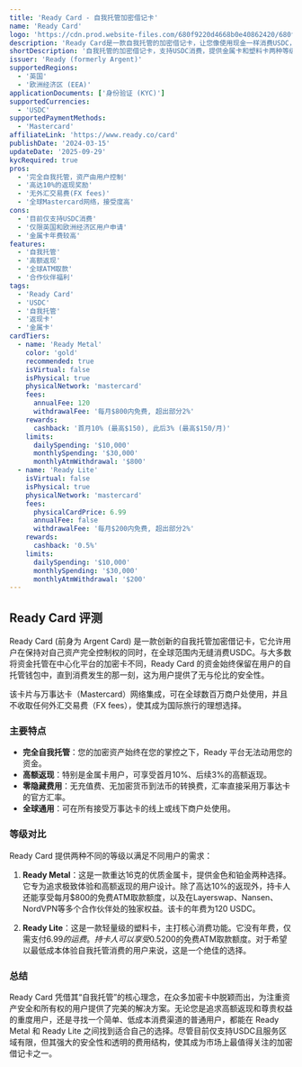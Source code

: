 ```yaml
---
title: 'Ready Card - 自我托管加密借记卡'
name: 'Ready Card'
logo: 'https://cdn.prod.website-files.com/680f9220d4668b0e40862420/680f9220d4668b0e408624f8_favicon.png'
description: 'Ready Card是一款自我托管的加密借记卡，让您像使用现金一样消费USDC，同时享受高达10%的返现，并完全掌控您的资产。提供高级金属卡和轻量塑料卡两种选择。'
shortDescription: '自我托管的加密借记卡，支持USDC消费，提供金属卡和塑料卡两种等级选择。'
issuer: 'Ready (formerly Argent)'
supportedRegions:
  - '英国'
  - '欧洲经济区 (EEA)'
applicationDocuments: ['身份验证 (KYC)']
supportedCurrencies:
  - 'USDC'
supportedPaymentMethods:
  - 'Mastercard'
affiliateLink: 'https://www.ready.co/card'
publishDate: '2024-03-15'
updateDate: '2025-09-29'
kycRequired: true
pros:
  - '完全自我托管，资产由用户控制'
  - '高达10%的返现奖励'
  - '无外汇交易费(FX fees)'
  - '全球Mastercard网络，接受度高'
cons:
  - '目前仅支持USDC消费'
  - '仅限英国和欧洲经济区用户申请'
  - '金属卡年费较高'
features:
  - '自我托管'
  - '高额返现'
  - '全球ATM取款'
  - '合作伙伴福利'
tags:
  - 'Ready Card'
  - 'USDC'
  - '自我托管'
  - '返现卡'
  - '金属卡'
cardTiers:
  - name: 'Ready Metal'
    color: 'gold'
    recommended: true
    isVirtual: false
    isPhysical: true
    physicalNetwork: 'mastercard'
    fees:
      annualFee: 120
      withdrawalFee: '每月$800内免费, 超出部分2%'
    rewards:
      cashback: '首月10% (最高$150), 此后3% (最高$150/月)'
    limits:
      dailySpending: '$10,000'
      monthlySpending: '$30,000'
      monthlyAtmWithdrawal: '$800'
  - name: 'Ready Lite'
    isVirtual: false
    isPhysical: true
    physicalNetwork: 'mastercard'
    fees:
      physicalCardPrice: 6.99
      annualFee: false
      withdrawalFee: '每月$200内免费, 超出部分2%'
    rewards:
      cashback: '0.5%'
    limits:
      dailySpending: '$10,000'
      monthlySpending: '$30,000'
      monthlyAtmWithdrawal: '$200'
---
```


## Ready Card 评测

Ready Card (前身为 Argent Card) 是一款创新的自我托管加密借记卡，它允许用户在保持对自己资产完全控制权的同时，在全球范围内无缝消费USDC。与大多数将资金托管在中心化平台的加密卡不同，Ready Card 的资金始终保留在用户的自托管钱包中，直到消费发生的那一刻，这为用户提供了无与伦比的安全性。

该卡片与万事达卡（Mastercard）网络集成，可在全球数百万商户处使用，并且不收取任何外汇交易费（FX fees），使其成为国际旅行的理想选择。

### 主要特点

- **完全自我托管**：您的加密资产始终在您的掌控之下，Ready 平台无法动用您的资金。
- **高额返现**：特别是金属卡用户，可享受首月10%、后续3%的高额返现。
- **零隐藏费用**：无充值费、无加密货币到法币的转换费，汇率直接采用万事达卡的官方汇率。
- **全球通用**：可在所有接受万事达卡的线上或线下商户处使用。

### 等级对比

Ready Card 提供两种不同的等级以满足不同用户的需求：

1.  **Ready Metal**：这是一款重达16克的优质金属卡，提供金色和铂金两种选择。它专为追求极致体验和高额返现的用户设计。除了高达10%的返现外，持卡人还能享受每月$800的免费ATM取款额度，以及在Layerswap、Nansen、NordVPN等多个合作伙伴处的独家权益。该卡的年费为120 USDC。

2.  **Ready Lite**：这是一款轻量级的塑料卡，主打核心消费功能。它没有年费，仅需支付$6.99的运费。持卡人可以享受0.5%的返现和每月$200的免费ATM取款额度。对于希望以最低成本体验自我托管消费的用户来说，这是一个绝佳的选择。

### 总结

Ready Card 凭借其“自我托管”的核心理念，在众多加密卡中脱颖而出，为注重资产安全和所有权的用户提供了完美的解决方案。无论您是追求高额返现和尊贵权益的重度用户，还是寻找一个简单、低成本消费渠道的普通用户，都能在 Ready Metal 和 Ready Lite 之间找到适合自己的选择。尽管目前仅支持USDC且服务区域有限，但其强大的安全性和透明的费用结构，使其成为市场上最值得关注的加密借记卡之一。
